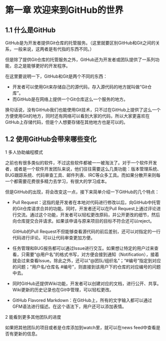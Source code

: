 # 第一章 欢迎来到GitHub的世界  

## 1.1 什么是GitHub

GitHub是为开发者提供Git仓库的托管服务。（这里就要区别GitHub和Git之间的关系，一般来说，这两者是有代指的东西不同。）

但是除了提供Git仓库的托管服务之外，GitHub还为开发者或团队提供了一系列功能，总之是能够更好的开发程序。

在这里要说明一下，GitHub和Git是两个不同的东西：

* 开发者可以使用Git来存储自己的源代码，存入源代码的地方就叫做“Git仓库”。
* 而GitHub是在网络上提供一个Git仓库这么一个服务的地方。

换句话说，没有GitHub我们也能使用Git技术，只不过在GitHub上提供了这么一个方便使用Git的地方，同时还有网络可以看到大家的代码，所以大家更喜欢在GitHub上存储代码，但是个人想要存储在其他地方也是可以的。

## 1.2 使用GitHub会带来哪些变化

1 多人协助编程模式

之前也有很多类似的软件，不过这些软件都被一一被淘汰了。对于一个软件开发者，或者是一个软件开发团队来说，他们往往需要这么几类功能：版本管理系统、BUG跟踪系统、代码审查工具、邮件列表、IRC等众多工具。而如果分散开来则每一个都需要花费很多精力去学习，有很大的学习成本。

但是GitHub的出现，将会改变这一点，接下来简单介绍一下GitHub的几个特点：

* Pull Request：这指的是开发者在本地对代码进行修改以后，向GitHub中托管的Git仓库请求合并的功能。同时，开发者还可以在Pull Request上通过评论进行交流。通过这个功能，开发者可以轻松更改原码，并公开更改的细节，然后向仓库提交合并请求。如果该申请与原来项目的目标不符合还可以reject。

  GitHub的Pull Request不但能够查看源代码的前后差别，还可以对指定的一行代码进行评论。可以让代码审查更加方便。

* 任务管理和BUG报告都可以通过Issue进行交互。如果想让特定的用户过来查看，只需要“@用户名”的格式书写，对方便会接到通知（Notification），接着就会过来查看Issue。除此之外，还可以“@团队/组织名”；“#编号”指定到对应的问题；“用户名/仓库名 #编号”，则直接到该用户下的仓库的对应编号的问题中去。

* 同时GitHub还提供Wiki功能，开发者可以创建对应的文档，进行公开、共享。Wiki更新的历史记录也在Git中管理，可以轻松更改。

* GitHub Flavored Markdown：在GitHub上，所有的文字输入都可以通过GFM语法进行描述。在这个语法下，用户还可以添加表情。

2 能看到更多其他团队的进度

如果把其他团队的项目或者是仓库添加到watch里，就可以在news feed中查看是否有更新的信息。



